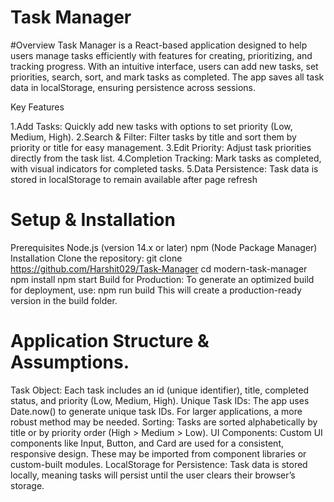 # Task Manager
#Overview
Task Manager is a React-based application designed to help users manage tasks efficiently with features for creating, prioritizing, and tracking progress. With an intuitive interface, users can add new tasks, set priorities, search, sort, and mark tasks as completed. The app saves all task data in localStorage, ensuring persistence across sessions.

Key Features

1.Add Tasks: Quickly add new tasks with options to set priority (Low, Medium, High).
2.Search & Filter: Filter tasks by title and sort them by priority or title for easy management.
3.Edit Priority: Adjust task priorities directly from the task list.
4.Completion Tracking: Mark tasks as completed, with visual indicators for completed tasks.
5.Data Persistence: Task data is stored in localStorage to remain available after page refresh

# Setup & Installation
Prerequisites
Node.js (version 14.x or later)
npm (Node Package Manager)
Installation
Clone the repository:
git clone https://github.com/Harshit029/Task-Manager
cd modern-task-manager
npm install
npm start
Build for Production: To generate an optimized build for deployment, use:
npm run build
This will create a production-ready version in the build folder.

# Application Structure & Assumptions.
Task Object: Each task includes an id (unique identifier), title, completed status, and priority (Low, Medium, High).
Unique Task IDs: The app uses Date.now() to generate unique task IDs. For larger applications, a more robust method may be needed.
Sorting: Tasks are sorted alphabetically by title or by priority order (High > Medium > Low).
UI Components: Custom UI components like Input, Button, and Card are used for a consistent, responsive design. These may be imported from component libraries or custom-built modules.
LocalStorage for Persistence: Task data is stored locally, meaning tasks will persist until the user clears their browser’s storage.

